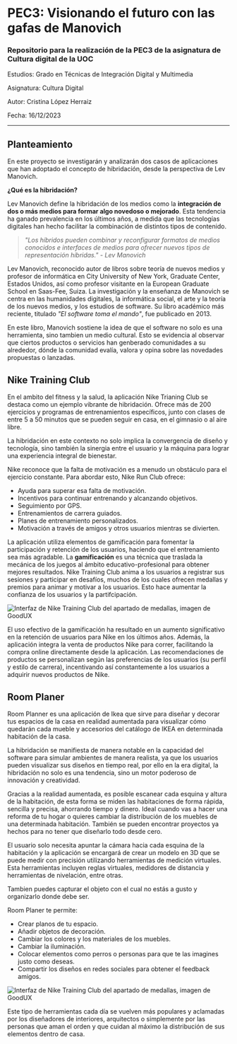 # PEC3: Visionando el futuro con las gafas de Manovich 

### Repositorio para la realización de la PEC3 de la asignatura de Cultura digital de la UOC

Estudios: Grado en Técnicas de Integración Digital y Multimedia

Asignatura: Cultura Digital

Autor: Cristina López Herraiz

Fecha: 16/12/2023

___

## Planteamiento

En este proyecto se investigarán y analizarán dos casos de aplicaciones que han adoptado el concepto de hibridación, desde la perspectiva de Lev Manovich.

**¿Qué es la hibridación?**

Lev Manovich define la hibridación de los medios como la **integración de dos o más medios para formar algo novedoso o mejorado**. Esta tendencia ha ganado prevalencia en los últimos años, a medida que las tecnologías digitales han hecho facilitar la combinación de distintos tipos de contenido.

> _"Los híbridos pueden combinar y reconfigurar formatos de medios conocidos e interfaces de medios para ofrecer nuevos tipos de representación híbridas." - Lev Manovich_

Lev Manovich, reconocido autor de libros sobre teoría de nuevos medios y profesor de informática en City University of New York, Graduate Center, Estados Unidos, así como profesor visitante en la European Graduate School en Saas-Fee, Suiza. La investigación y la enseñanza de Manovich se centra en las humanidades digitales, la informática social, el arte y la teoría de los nuevos medios, y los estudios de software. Su libro académico más reciente, titulado _"El software toma el mando"_, fue publicado en 2013.

En este libro, Manovich sostiene la idea de que el software no solo es una herramienta, sino tambien un medio cultural. Esto se evidencia al observar que ciertos productos o servicios han genberado comunidades a su alrededor, dónde la comunidad evalía, valora y opina sobre las novedades propuestas o lanzadas.

## Nike Training Club
En el ambito del fitness y la salud, la aplicación Nike Trianing Club se destaca como un ejemplo vibrante de hibridación. Ofrece más de 200 ejercicios y programas de entrenamientos específicos, junto con clases de entre 5 a 50 minutos que se pueden seguir en casa, en el gimnasio o al aire libre.

La hibridación en este contexto no solo implica la convergencia de diseño y tecnología, sino también la sinergia entre el usuario y la máquina para lograr una experiencia integral de bienestar.

Nike reconoce que la falta de motivación es a menudo un obstáculo para el ejercicio constante. Para abordar esto, Nike Run Club ofrece:

* Ayuda para superar esa falta de motivación.
* Incentivos para continuar entrenando y alcanzando objetivos.
* Seguimiento por GPS.
* Entrenamientos de carrera guiados.
* Planes de entrenamiento personalizados.
* Motivación a través de amigos y otros usuarios mientras se divierten.

La aplicación utiliza elementos de gamificación para fomentar la participación y retención de los usuarios, haciendo que el entrenamiento sea más agradable. La **gamificación** es una técnica que traslada la mecánica de los juegos al ámbito educativo-profesional para obtener mejores resultados. Nike Training Club anima a los usuarios a registrar sus sesiones y participar en desafíos, muchos de los cuales ofrecen medallas y premios para animar y motivar a los usuarios. Esto hace aumentar la confianza de los usuarios y la partifcipación.

![Interfaz de Nike Training Club del apartado de medallas, imagen de GoodUX](image-nike.png "Interfaz de Nike Training Club del apartado de medallas, imagen de GoodUX")

El uso efectivo de la gamificación ha resultado en un aumento significativo en la retención de usuarios para Nike en los últimos años. Además, la aplicación integra la venta de productos Nike para correr, facilitando la compra online directamente desde la aplicación. Las recomendaciones de productos se personalizan según las preferencias de los usuarios (su perfil y estilo de carrera), incentivando así constantemente a los usuarios a adquirir nuevos productos de Nike.

## Room Planer
Room Planner es una aplicación de Ikea que sirve para diseñar y decorar tus espacios de la casa en realidad aumentada para visualizar cómo quedarán cada mueble y accesorios del catálogo de IKEA en determinada habitación de la casa. 

La hibridación se manifiesta de manera notable en la capacidad del software para simular ambientes de manera realista, ya que los usuarios pueden visualizar sus diseños en tiempo real, por ello en la era digital, la hibridación no solo es una tendencia, sino un motor poderoso de innovación y creatividad.

Gracias a la realidad aumentada, es posible escanear cada esquina y altura de la habitación, de esta forma se miden las habitaciones de forma rápida, sencilla y precisa, ahorrando tiempo y dinero. Ideal cuando vas a hacer una reforma de tu hogar o quieres cambiar la distribución de los muebles de una determinada habitación. También se pueden encontrar proyectos ya hechos para no tener que diseñarlo todo desde cero.

El usuario solo necesita apuntar la cámara hacia cada esquina de la habitación y la aplicación se encargará de crear un modelo en 3D que se puede medir con precisión utilizando herramientas de medición virtuales. Esta herramientas incluyen reglas virtuales, medidores de distancia y herramientas de nivelación, entre otras. 

Tambien puedes capturar el objeto con el cual no estás a gusto y organizarlo donde debe ser. 

Room Planer te permite:
* Crear planos de tu espacio.
* Añadir objetos de decoración.
* Cambiar los colores y los materiales de los muebles.
* Cambiar la iluminación.
* Colocar elementos como perros o personas para que te las imagines justo como deseas.
* Compartir los diseños en redes sociales para obtener el feedback amigos.

![Interfaz de Nike Training Club del apartado de medallas, imagen de GoodUX](image-nike.png "Interfaz de Nike Training Club del apartado de medallas, imagen de GoodUX")

Este tipo de herramientas cada día se vuelven más populares y aclamadas por los diseñadores de interiores, arquitectos o simplemente por las personas que aman el orden y que cuidan al máximo la distribución de sus elementos dentro de casa. 

